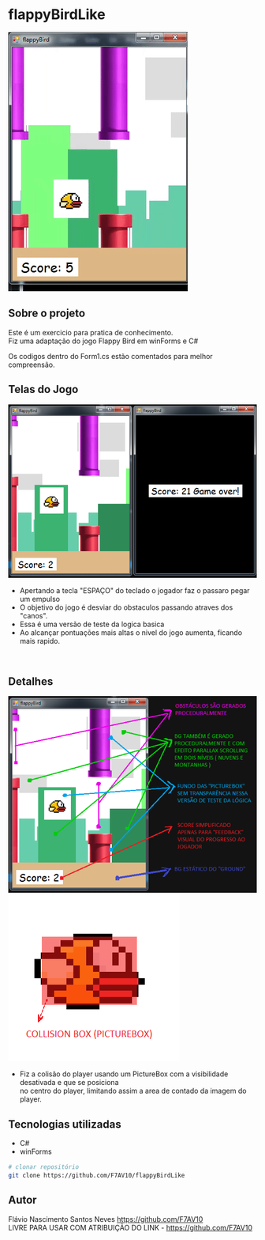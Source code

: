 # flappyBirdLike
<img src="https://github.com/F7AV10/flappyBirdLike/blob/main/screenFlappyGameplay.gif" />

## Sobre o projeto
<div>
 Este é um exercicio para pratica de conhecimento.<br/>
Fiz uma adaptação do jogo Flappy Bird em winForms e C#<br/>
 
 Os codigos dentro do Form1.cs estão comentados para melhor compreensão.
 ## Telas do Jogo
<img src="https://github.com/F7AV10/flappyBirdLike/blob/main/screenFlappy2.png" /><br/>

 - Apertando a tecla "ESPAÇO" do teclado o jogador faz o passaro pegar um empulso<br/>
 - O objetivo do jogo é desviar do obstaculos passando atraves dos "canos".<br/>
 - Essa é uma versão de teste da logica basica<br/>
 - Ao alcançar pontuações mais altas o nivel do jogo aumenta, ficando mais rapido.<br/>
</div><br/>

## Detalhes
<img src="https://github.com/F7AV10/flappyBirdLike/blob/main/screenFlappyInfos.png" /><br/>
<img src="https://github.com/F7AV10/flappyBirdLike/blob/main/birdCollisionBox.png" /><br/>
 - Fiz a colisão do player usando um PictureBox com a visibilidade desativada e que se posiciona<br/>
no centro do player, limitando assim a area de contado da imagem do player.

## Tecnologias utilizadas

- C#
- winForms

```bash
# clonar repositório
git clone https://github.com/F7AV10/flappyBirdLike

```

## Autor
Flávio Nascimento Santos Neves
https://github.com/F7AV10<br/>
LIVRE PARA USAR COM ATRIBUIÇÃO DO LINK - https://github.com/F7AV10

